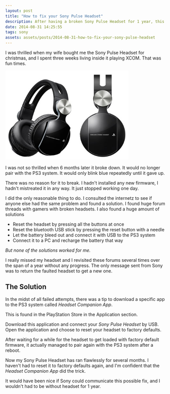 ```yaml
---
layout: post
title: "How to fix your Sony Pulse Headset"
description: After having a broken Sony Pulse Headset for 1 year, this is how I fixed it.
date: 2014-08-31 14:25:55
tags: sony
assets: assets/posts/2014-08-31-how-to-fix-your-sony-pulse-headset
---
```


I was thrilled when my wife bought me the Sony Pulse Headset for christmas,
and I spent three weeks living inside it playing XCOM. That was fun times.

![Sony Pulse Headset](assets/posts/2014-08-31-how-to-fix-your-sony-pulse-headset/headset.jpg)

I was not so thrilled when 6 months later it broke down. It would no longer pair with the PS3 system. It would only blink blue repeatedly until it gave up.

There was no reason for it to break. I hadn't installed any new firmware, I hadn't mistreated it in any way. It just stopped working one day.

I did the only reasonable thing to do. I consulted the internetz to see if anyone else had the same problem and found a solution. I found huge forum threads with gamers with broken headsets. I also found a huge amount of solutions

* Reset the headset by pressing all the buttons at once
* Reset the bluetooth USB stick by pressing the reset button with a needle
* Let the battery bleed out and connect it with USB to the PS3 system
* Connect it to a PC and recharge the battery that way

_But none of the solutions worked for me._

I really missed my headset and I revisited these forums several times over the span of a year without any progress. The only message sent from Sony was to return the faulted headset to get a new one.

The Solution
------------
In the midst of all failed attempts, there was a tip to download a specific app to the PS3 system called _Headset Companion App_.

This is found in the PlayStation Store in the Application section.

Download this application and connect your _Sony Pulse Headset_ by USB. Open the application and choose to reset your headset to factory defaults.

After waiting for a while for the headset to get loaded with factory default firmware, it actually managed to pair again with the PS3 system after a reboot.

Now my Sony Pulse Headset has ran flawlessly for several months. I haven't had to reset it to factory defaults again, and I'm confident that the _Headset Companion App_ did the trick.

It would have been nice if Sony could communicate this possible fix, and I wouldn't had to be without headset for 1 year.



